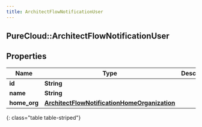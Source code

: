 ```yaml
---
title: ArchitectFlowNotificationUser
---
```

## PureCloud::ArchitectFlowNotificationUser

## Properties

|Name | Type | Description | Notes|
|------------ | ------------- | ------------- | -------------|
| **id** | **String** |  | [optional] |
| **name** | **String** |  | [optional] |
| **home_org** | [**ArchitectFlowNotificationHomeOrganization**](ArchitectFlowNotificationHomeOrganization.html) |  | [optional] |
{: class="table table-striped"}



